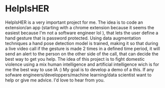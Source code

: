 # HelpIsHER
HelpIsHER is a very important project for me. 
The idea is to code an extension/an app (starting with a chrome extension because it seems the easiest because I'm not a software engineer lol ), that lets the user define a hand gesture that is password protected. Using data augmentation techniques a hand pose detection model is trained, making it so that during a live video call if the gesture is made 2 times in a defined time period, it will send an alert to the person on the other side of the call, that can decide the best way to get you help. The idea of this project is to fight domestic violence  using a mix human intelligence and artificial intelligence wich is for me the best way to use IA :)
My goal is to develop a demo of a this. 
If any sofware engineers/developpers/machine learning/data scientist want to help or give me advice. I'd love to hear from you.
